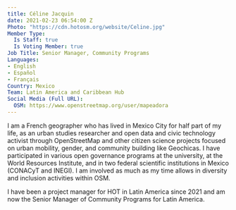 ```yaml
---
title: Céline Jacquin
date: 2021-02-23 06:54:00 Z
Photo: "https://cdn.hotosm.org/website/Celine.jpg"
Member Type:
  Is Staff: true
  Is Voting Member: true
Job Title: Senior Manager, Community Programs
Languages:
- English
- Español
- Français
Country: Mexico
Team: Latin America and Caribbean Hub
Social Media (Full URL):
  OSM: https://www.openstreetmap.org/user/mapeadora
---
```


I am a French geographer who has lived in Mexico City for half part of my life, as an urban studies researcher and open data and civic technology activist through OpenStreetMap and other citizen science projects focused on urban mobility, gender, and community building like Geochicas. I have participated in various open governance programs at the university, at the World Resources Institute, and in two federal scientific institutions in Mexico (CONACyT and INEGI). I am involved as much as my time allows in diversity and inclusion activities within OSM.

I have been a project manager for HOT in Latin America since 2021 and am now the Senior Manager of Community Programs for Latin America.
